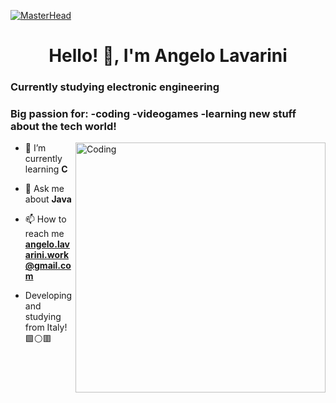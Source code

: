 [![MasterHead](https://user-images.githubusercontent.com/74038190/225813708-98b745f2-7d22-48cf-9150-083f1b00d6c9.gif)](https://AngeloLCode.io)
<h1 align="center">Hello! 👋, I'm Angelo Lavarini</h1>
<h3 align="left">Currently studying electronic engineering</h3>
<h3 align="left">Big passion for:
  -coding 
  -videogames
  -learning new stuff about the tech world!
</h3>

<img align="right" alt="Coding" width="400" src="https://gifdb.com/images/high/coding-animated-laptop-flow-stream-ja04010rm5o68zfk.webp">

- 🌱 I’m currently learning **C**

- 💬 Ask me about **Java**

- 📫 How to reach me **angelo.lavarini.work@gmail.com**

- Developing and studying from Italy! 🟩⚪🟥
</p>
